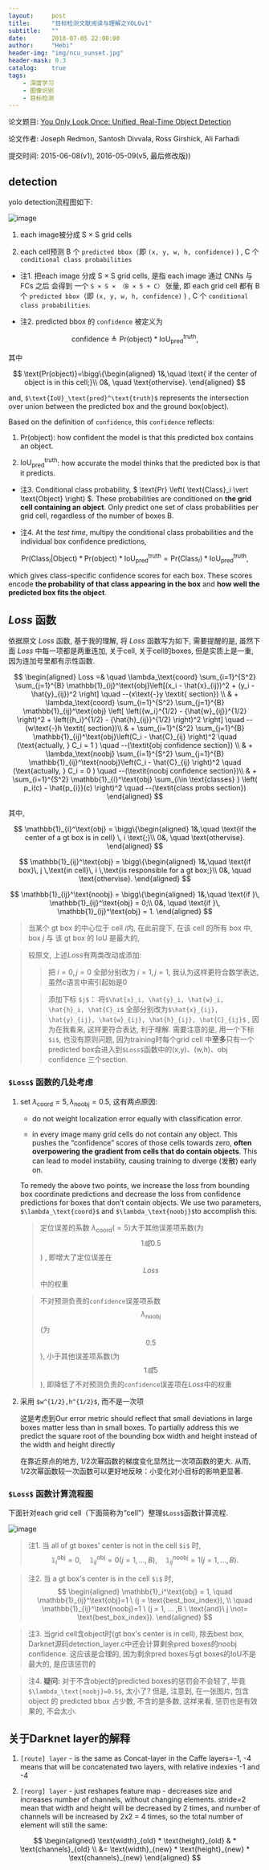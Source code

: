 ```yaml
---
layout:     post
title:      "目标检测文献阅读与理解之YOLOv1"
subtitle:   ""
date:       2018-07-05 22:00:00
author:     "Hebi"
header-img: "img/ncu_sunset.jpg"
header-mask: 0.3
catalog:    true
tags:
    - 深度学习
    - 图像识别
    - 目标检测
---
```


论文题目: [You Only Look Once: Unified, Real-Time Object Detection](https://arxiv.org/abs/1506.02640)

论文作者: Joseph Redmon, Santosh Divvala, Ross Girshick, Ali Farhadi

提交时间: 2015-06-08(v1), 2016-05-09(v5, 最后修改版))


## detection 

yolo detection流程图如下:

![image](/img/in-post/yolov1/yolov1_detect.png)

1. each image被分成 S × S grid cells

2. each cell预测 B 个 `predicted bbox`（即 `(x, y, w, h, confidence)` ) ,  C 个 `conditional class probabilities`

- 注1. 把each image 分成 S × S grid cells,  是指 each image 通过 CNNs 与 FCs 之后
会得到 一个 `S × S × （B × 5 + C）` 张量, 即 each grid cell 都有 B 个 `predicted bbox`（即 `(x, y, w, h, confidence)` ) ,  C 个 `conditional class probabilities`.

- 注2. predicted bbox 的 `confidence` 被定义为

$$
\text{confidence}
\triangleq \text{Pr(object)} * \text{IoU}_\text{pred}^\text{truth},
$$

其中

$$
\text{Pr(object)}=\bigg\{\begin{aligned}
1&,\quad \text{ if the center of object is in this cell;}\\
0&, \quad \text{othervise}.
\end{aligned}
$$

and,  `$\text{IoU}_\text{pred}^\text{truth}$` represents the intersection over union between the predicted box and the ground box(object).

Based on the definition of `confidence`, this `confidence` reflects:

1. $\text{Pr(object)}$: how confident the model is that this predicted box contains an object.

2. $\text{IoU}_\text{pred}^\text{truth}$: how accurate the model thinks that the predicted box is that it predicts.


- 注3. Conditional class probability, $ \text{Pr} \left( \text{Class}_i \vert \text{Object} \right) $. These probabilities are conditioned on **the grid cell containing an object**. Only predict one set of class probabilities per grid cell, regardless of the number of boxes B.

- 注4. At the *test time*, multipy the conditional class probabilities and the individual box confidence predictions,

$$
\text{Pr} \left(\text{Class}_i \vert \text{Object} \right) * \text{Pr(object)} * \text{IoU}_\text{pred}^\text{truth} = \text{Pr} \left(\text{Class}_i \right) * \text{IoU}_\text{pred}^\text{truth},
$$

which gives class-specific confidence scores for each box. These scores encode **the probability of that class appearing in the box** and **how well the predicted box fits the object**.


## $Loss$ 函数

依据原文 $Loss$ 函数, 基于我的理解, 将 $Loss$ 函数写为如下, 需要提醒的是, 虽然下面 $Loss$ 中每一项都是两重连加, 关于cell, 关于cell的boxes, 但是实质上是一重, 因为连加号里都有示性函数.

$$
\begin{aligned} 
Loss =& \quad \lambda_\text{coord} \sum_{i=1}^{S^2} \sum_{j=1}^{B} \mathbb{1}_{ij}^\text{obj}\left[(x_i - \hat{x}_{ij})^2 + (y_i - \hat{y}_{ij})^2 \right]   \quad --(x\text{-}y \textit{ section}) \\
& + \lambda_\text{coord} \sum_{i=1}^{S^2} \sum_{j=1}^{B} \mathbb{1}_{ij}^\text{obj} \left[ \left({w_i}^{1/2} - {\hat{w}_{ij}}^{1/2} \right)^2 + \left({h_i}^{1/2} - {\hat{h}_{ij}}^{1/2} \right)^2 \right]   \quad --(w\text{-}h \textit{ section})\\
& + \sum_{i=1}^{S^2} \sum_{j=1}^{B} \mathbb{1}_{ij}^\text{obj}\left(C_i - \hat{C}_{ij} \right)^2 \quad (\text{actually, } C_i = 1 )   \quad --(\textit{obj confidence section}) \\  
& + \lambda_\text{noobj} \sum_{i=1}^{S^2} \sum_{j=1}^{B} \mathbb{1}_{ij}^\text{noobj}\left(C_i - \hat{C}_{ij} \right)^2 \quad (\text{actually, } C_i = 0 )   \quad --(\textit{noobj confidence section})\\
& + \sum_{i=1}^{S^2} \mathbb{1}_{i}^\text{obj} \sum_{i\in \text{classes} } \left( p_i(c) - \hat{p_{i}}(c) \right)^2 \quad --(\textit{class probs section}) 
\end{aligned}
$$

其中,

$$
\mathbb{1}_{i}^\text{obj} = \bigg\{\begin{aligned}
1&,\quad \text{if the center of a gt box is in cell} \, i \text{;}\\
0&, \quad \text{othervise}.
\end{aligned}
$$

$$
\mathbb{1}_{ij}^\text{obj} = \bigg\{\begin{aligned}
1&,\quad \text{if box}\, j \,\text{in cell}\, i \,\text{is responsible for a gt box;}\\
0&, \quad \text{othervise}.
\end{aligned}
$$

$$
\mathbb{1}_{ij}^\text{noobj} = \bigg\{\begin{aligned}
1&,\quad \text{if }\, \mathbb{1}_{ij}^\text{obj} = 0;\\
0&, \quad \text{if }\, \mathbb{1}_{ij}^\text{obj} = 1.
\end{aligned}
$$


> 当某个 gt box 的中心位于 cell $i$内, 在此前提下,  在该 cell 的所有 box 中, box $j$ 与 该 gt box 的 IoU 是最大的,  

> 较原文, 上述$Loss$有两类改动或添加: 
> 
> > 把 $i=0, j=0$ 全部分别改为 $i=1, j=1$,  我认为这样更符合数学表达, 虽然c语言中索引起始是0 
>
> > 添加下标 `$j$`： 将`$\hat{x}_i, \hat{y}_i, \hat{w}_i, \hat{h}_i, \hat{C}_i$` 全部分别改为`$\hat{x}_{ij}, \hat{y}_{ij}, \hat{w}_{ij}, \hat{h}_{ij}, \hat{C}_{ij}$` , 因为在我看来, 这样更符合表达, 利于理解. 需要注意的是, 用一个下标`$i$`, 也没有原则问题,  因为training时每个grid cell 中**至多**只有一个predicted box会进入到`$Loss$`函数中的(x,y)、(w,h)、obj confidence 三个section.


### `$Loss$` 函数的几处考虑

1.  set $\lambda_\text{coord}=5, \, \lambda_\text{noobj}=0.5$, 这有两点原因:

    - do not weight localization error equally  with classification error. 
    
    - in every image many grid cells do not contain any object. This pushes the “confidence” scores of those cells towards zero, **often overpowering the gradient from cells that do contain objects**. This can lead to model instability, causing training to diverge (发散) early on.

    To remedy the above two points, we increase the loss from bounding box coordinate predictions and decrease the loss from confidence predictions for boxes that don’t contain objects. We use two parameters, `$\lambda_\text{coord}$` and `$\lambda_\text{noobj}$`to accomplish this.

    > 定位误差的系数 $\lambda_\text{coord}(=5)$大于其他误差项系数(为$$1或0.5$$) , 即增大了定位误差在 $$Loss$$ 中的权重
    
    > 不对预测负责的`confidence`误差项系数$$\lambda_\text{noobj}$$(为$$0.5$$), 小于其他误差项系数(为$$1或5$$), 即降低了不对预测负责的`confidence`误差项在$Loss$中的权重

2.  采用 `$w^{1/2},h^{1/2}$`, 而不是一次项

    这是考虑到Our error metric should reflect that small deviations in large boxes matter less than in small boxes. To partially address this we predict the square root of the bounding box width and height instead of the width and height directly
    
    在靠近原点的地方, 1/2次幂函数的梯度变化显然比一次项函数的更大. 从而, 1/2次幂函数较一次函数可以更好地反映：小变化对小目标的影响更显著. 
    
### `$Loss$` 函数计算流程图

下面针对each grid cell（下面简称为“cell”）整理`$Loss$`函数计算流程.

![image](/img/in-post/yolov1/yolov1_loss.svg)

> 注1. 当 all of gt boxes' center is not in the cell `$i$` 时, 
$$
\mathbb{1}_i^\text{obj} = 0, \quad
\mathbb{1}_{ij}^\text{obj}=0 (j = 1, ... ,B), \quad \mathbb{1}_{ij}^\text{noobj}=1 (j = 1, ... ,B).
$$

> 注2. 当 a gt box's center is in the cell `$i$` 时, 
$$
\begin{aligned}
\mathbb{1}_i^\text{obj} = 1, \quad
\mathbb{1}_{ij}^\text{obj}=1 \ (j = \text{best_box_index}), \\ 
\quad \mathbb{1}_{ij}^\text{noobj}=1 \ (j = 1, ... ,B \ \text{and}\ j \not=  \text{best_box_index}).
\end{aligned}
$$

> 注3. 当grid cell含object时(gt box's center is in cell), 除去best box, Darknet源码detection_layer.c中还会计算剩余pred boxes的noobj confidence. 这应该是合理的, 因为剩余pred boxes与gt boxes的IoU不是最大的, 是应该惩罚的

> 注4. **疑问:** 对于不含object的predicted boxes的惩罚会不会轻了, 毕竟`$\lambda_\text{noobj}=0.5$`, 太小了? 但是, 注意到, 在一张图片, 包含 object 的 predicted bbox 占少数, 不含的是多数, 这样来看, 惩罚也是有效果的,  不会太小.

## 关于Darknet layer的解释 

1. `[route] layer` - is the same as Concat-layer in the Caffe
layers=-1, -4 means that will be concatenated two layers, with relative indexies -1 and -4

2. `[reorg] layer` - just reshapes feature map - decreases size and increases number of channels, without changing elements.
stride=2 mean that width and height will be decreased by 2 times, and number of channels will be increased by 2x2 = 4 times, so the total number of element will still the same:

$$
\begin{aligned}
\text{width}_{old} * \text{height}_{old} & *  \text{channels}_{old} \\
&= \text{width}_{new} * \text{height}_{new} * \text{channels}_{new}
\end{aligned}
$$
